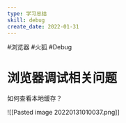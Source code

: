 ```yaml
---
type: 学习总结
skill: debug
create_date: 2022-01-31
---
```


#浏览器 #火狐 #Debug

# 浏览器调试相关问题


如何查看本地缓存？

![[Pasted image 20220131010037.png]]